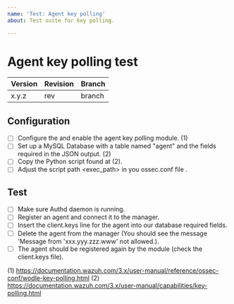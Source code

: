 ```yaml
---
name: 'Test: Agent key polling'
about: Test suite for key polling.

---
```


# Agent key polling test

| Version | Revision | Branch |
| --- | --- | --- |
| x.y.z | rev | branch |

## Configuration

- [ ] Configure the and enable the agent key polling module. (1) 
- [ ] Set up a MySQL Database with a table named "agent" and the fields required in the JSON output. (2) 
- [ ] Copy the Python script found at (2).
- [ ] Adjust the script path <exec_path> in you ossec.conf file .

## Test

- [ ] Make sure Authd daemon is running.
- [ ] Register an agent and connect it to the manager.
- [ ] Insert the client.keys line for the agent into our database required fields.
- [ ] Delete the agent from the manager (You should see the message 'Message from 'xxx.yyy.zzz.www' not allowed.).
- [ ] The agent should be registered again by the module (check the client.keys file).

(1) https://documentation.wazuh.com/3.x/user-manual/reference/ossec-conf/wodle-key-polling.html
(2) https://documentation.wazuh.com/3.x/user-manual/capabilities/key-polling.html
